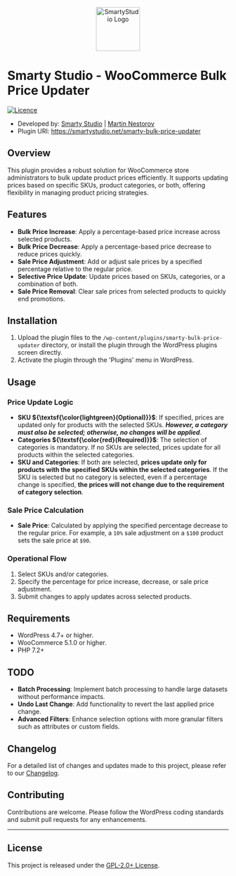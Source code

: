 <p align="center"><a href="https://smartystudio.net" target="_blank"><img src="https://smartystudio.net/wp-content/uploads/2023/06/smarty-green-logo-small.png" width="100" alt="SmartyStudio Logo"></a></p>

# Smarty Studio - WooCommerce Bulk Price Updater

[![Licence](https://img.shields.io/badge/LICENSE-GPL2.0+-blue)](./LICENSE)

- Developed by: [Smarty Studio](https://smartystudio.net) | [Martin Nestorov](https://github.com/mnestorov)
- Plugin URI: https://smartystudio.net/smarty-bulk-price-updater

## Overview

This plugin provides a robust solution for WooCommerce store administrators to bulk update product prices efficiently. It supports updating prices based on specific SKUs, product categories, or both, offering flexibility in managing product pricing strategies.

## Features

- **Bulk Price Increase**: Apply a percentage-based price increase across selected products.
- **Bulk Price Decrease**: Apply a percentage-based price decrease to reduce prices quickly.
- **Sale Price Adjustment**: Add or adjust sale prices by a specified percentage relative to the regular price.
- **Selective Price Update**: Update prices based on SKUs, categories, or a combination of both.
- **Sale Price Removal**: Clear sale prices from selected products to quickly end promotions.

## Installation

1. Upload the plugin files to the `/wp-content/plugins/smarty-bulk-price-updater` directory, or install the plugin through the WordPress plugins screen directly.
2. Activate the plugin through the 'Plugins' menu in WordPress.

## Usage

### Price Update Logic

- **SKU ${\textsf{\color{lightgreen}(Optional)}}$**: If specified, prices are updated only for products with the selected SKUs. **_However, a category must also be selected; otherwise, no changes will be applied_**.
- **Categories ${\textsf{\color{red}(Required)}}$**: The selection of categories is mandatory. If no SKUs are selected, prices update for all products within the selected categories.
- **SKU and Categories**: If both are selected, **prices update only for products with the specified SKUs within the selected categories**. If the SKU is selected but no category is selected, even if a percentage change is specified, **the prices will not change due to the requirement of category selection**.

### Sale Price Calculation

- **Sale Price**: Calculated by applying the specified percentage decrease to the regular price. For example, a `10%` sale adjustment on a `$100` product sets the sale price at `$90`.

### Operational Flow

1. Select SKUs and/or categories.
2. Specify the percentage for price increase, decrease, or sale price adjustment.
3. Submit changes to apply updates across selected products.

## Requirements

- WordPress 4.7+ or higher.
- WooCommerce 5.1.0 or higher.
- PHP 7.2+

## TODO

- **Batch Processing**: Implement batch processing to handle large datasets without performance impacts.
- **Undo Last Change**: Add functionality to revert the last applied price change.
- **Advanced Filters**: Enhance selection options with more granular filters such as attributes or custom fields.

## Changelog

For a detailed list of changes and updates made to this project, please refer to our [Changelog](./CHANGELOG.md).

## Contributing

Contributions are welcome. Please follow the WordPress coding standards and submit pull requests for any enhancements.

---

## License

This project is released under the [GPL-2.0+ License](http://www.gnu.org/licenses/gpl-2.0.txt).